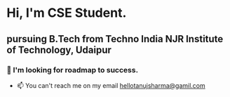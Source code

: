 # Hi, I'm CSE Student. 
## pursuing B.Tech from Techno India NJR Institute of Technology, Udaipur
### 👀 I'm looking for roadmap to success.
- 📫 You can't reach me on my email hellotanujsharma@gamil.com
